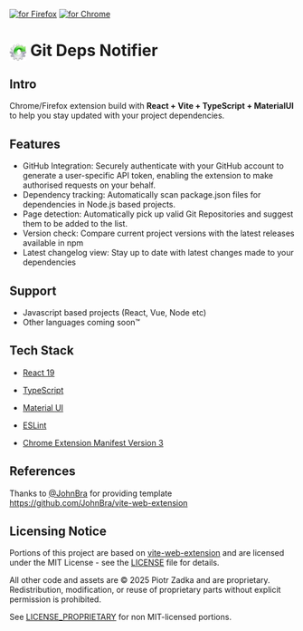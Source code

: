 [<img src="https://blog.mozilla.org/addons/files/2020/04/get-the-addon-fx-apr-2020.svg" alt="for Firefox" height="60px">](https://addons.mozilla.org/en-GB/firefox/addon/git-deps-notifier/)
[<img src="https://upload.wikimedia.org/wikipedia/commons/8/87/Google_Chrome_icon_%282011%29.png" alt="for Chrome" height="60px">](https://chromewebstore.google.com/detail/nakcdmhknjgpddhaocihhleedajhnagg/preview?hl=en-GB&authuser=0&pli=1)

<h1><img src="public/ext_icon_48.png" alt="Logo" height="30px" style="vertical-align: middle;"> Git Deps Notifier</h1>

</div>

## Intro

Chrome/Firefox extension build with <b>React + Vite + TypeScript + MaterialUI</b> to help you stay updated with your project dependencies.

## Features

- GitHub Integration: Securely authenticate with your GitHub account to generate a user-specific API token, enabling the extension to make authorised requests on your behalf.
- Dependency tracking: Automatically scan package.json files for dependencies in Node.js based projects.
- Page detection: Automatically pick up valid Git Repositories and suggest them to be added to the list.
- Version check: Compare current project versions with the latest releases available in npm
- Latest changelog view: Stay up to date with latest changes made to your dependencies

## Support

- Javascript based projects (React, Vue, Node etc)
- Other languages coming soon™

## Tech Stack

- [React 19](https://reactjs.org/)

- [TypeScript](https://www.typescriptlang.org/)

- [Material UI](https://mui.com/material-ui/)

- [ESLint](https://eslint.org/)

- [Chrome Extension Manifest Version 3](https://developer.chrome.com/docs/extensions/mv3/intro/)

## References

Thanks to [@JohnBra](https://github.com/JohnBra) for providing template https://github.com/JohnBra/vite-web-extension

## Licensing Notice

Portions of this project are based on [vite-web-extension](https://github.com/JohnBra/vite-web-extension) and are licensed under the MIT License - see the [LICENSE](./LICENSE) file for details.

All other code and assets are © 2025 Piotr Zadka and are proprietary. Redistribution, modification, or reuse of proprietary parts without explicit permission is prohibited.

See [LICENSE_PROPRIETARY](./LICENSE_PROPRIETARY) for non MIT-licensed portions.
